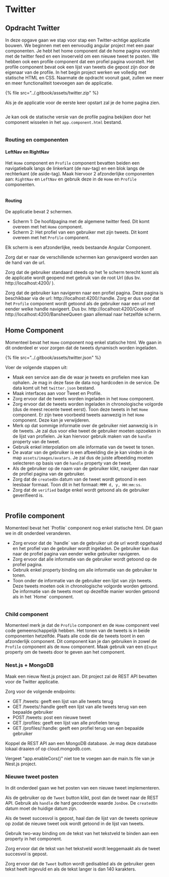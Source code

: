 # Twitter

## Opdracht Twitter

In deze opgave gaan we stap voor stap een Twitter-achtige applicatie bouwen. We beginnen met een eenvoudig angular project met een paar componenten. Je hebt het home component dat de home pagina voorstelt met de twitter feed en een invoerveld om een nieuwe tweet te posten. We hebben ook een profile component dat een profiel pagina voorstelt. Het profile component bevat ook een lijst van tweets die gepost zijn door de eigenaar van de profile. In het begin project werken we volledig met statische HTML en CSS. Naarmate de opdracht vooruit gaat, zullen we meer en meer functionaliteit toevoegen aan de applicatie.



{% file src="../.gitbook/assets/twitter.zip" %}

Als je de applicatie voor de eerste keer opstart zal je de home pagina zien.

<figure><img src="../.gitbook/assets/home.png" alt=""><figcaption></figcaption></figure>

Je kan ook de statische versie van de profile pagina bekijken door het component wisselen in het `app.component.html` bestand.



<figure><img src="../.gitbook/assets/home (1).png" alt=""><figcaption></figcaption></figure>

### Routing en componenten

#### LeftNav en RightNav

Het `Home` component en `Profile` component bevatten beiden een navigatiebalk langs de linkerkant (de nav-tag) en een blok langs de rechterkant (de aside-tag). Maak hiervoor 2 afzonderlijke componenten aan: `RightNav` en `LeftNav` en gebruik deze in de `Home` en `Profile` componenten.



<figure><img src="../.gitbook/assets/navs.png" alt=""><figcaption></figcaption></figure>

#### Routing

De applicatie bevat 2 schermen.

* Scherm 1: De hoofdpagina met de algemene twitter feed. Dit komt overeen met het `Home` component.
* Scherm 2: Het profiel van een gebruiker met zijn tweets. Dit komt overeen met het `Profile` component.

Elk scherm is een afzonderlijke, reeds bestaande Angular Component.

Zorg dat er naar de verschillende schermen kan genavigeerd worden aan de hand van de url.

Zorg dat de gebruiker standaard steeds op het 1e scherm terecht komt als de applicatie wordt geopend met gebruik van de root Url (dus bv. http://localhost:4200/ ).

Zorg dat de gebruiker kan navigeren naar een profiel pagina. Deze pagina is beschikbaar via de url: http://localhost:4200/:handle. Zorg er dus voor dat het `Profile` component wordt getoond als de gebruiker naar een url met eender welke handle navigeert. Dus bv. http://localhost:4200/Cookie of http://localhost:4200/BansheeQueen gaan allemaal naar hetzelfde scherm.

## Home Component

Momenteel bevat het `Home` component nog enkel statische html. We gaan in dit onderdeel er voor zorgen dat de tweets dynamisch worden ingeladen.

{% file src="../.gitbook/assets/twitter.json" %}

Voer de volgende stappen uit:

* Maak een service aan die de waar je tweets en profielen mee kan ophalen. Je mag in deze fase de data nog hardcoden in de service. De data komt uit het `twitter.json` bestand.
* Maak interfaces aan voor Tweet en Profile.
* Zorg ervoor dat de tweets worden ingeladen in het `Home` component.
* Zorg ervoor dat de tweets worden ingeladen in chronologische volgorde (dus de meest recente tweet eerst). Toon deze tweets in het `Home` component. Er zijn twee voorbeeld tweets aanwezig in het `Home` component. Deze kan je verwijderen.
* Merk op dat sommige informatie over de gebruiker niet aanwezig is in de tweets. Je zal dus voor elke tweet de gebruiker moeten opzoeken in de lijst van profielen. Je kan hiervoor gebruik maken van de `handle` property van de tweet.
* Gebruik enkel interpolation om alle informatie van de tweet te tonen.
* De avatar van de gebruiker is een afbeelding die je kan vinden in de map `assets/images/avatars`. Je zal dus de juiste afbeelding moeten selecteren op basis van de `handle` property van de tweet.
* Als de gebruiker op de naam van de gebruiker klikt, navigeer dan naar de profiel pagina van de gebruiker.
* Zorg dat de `createdOn` datum van de tweet wordt getoond in een leesbaar formaat. Toon dit in het formaat: `MMM d, y, HH:mm:ss`.
* Zorg dat de `verified` badge enkel wordt getoond als de gebruiker geverifieerd is.

<figure><img src="../.gitbook/assets/home_1.png" alt=""><figcaption></figcaption></figure>

## Profile component

Momenteel bevat het \`Profile\` component nog enkel statische html. Dit gaan we in dit onderdeel veranderen.&#x20;

* Zorg ervoor dat de \`handle\` van de gebruiker uit de url wordt opgehaald en het profiel van de gebruiker wordt ingeladen. De gebruiker kan dus naar de profiel pagina van eender welke gebruiker navigeren.&#x20;
* Zorg ervoor dat alle informatie van de gebruiker wordt getoond op de profiel pagina.  &#x20;
* Gebruik enkel property binding om alle informatie van de gebruiker te tonen.&#x20;
* Toon onder de informatie van de gebruiker een lijst van zijn tweets. Deze tweets moeten ook in chronologische volgorde worden getoond. De informatie van de tweets moet op dezelfde manier worden getoond als in het \`Home\` component.&#x20;

<figure><img src="../.gitbook/assets/image (10).png" alt=""><figcaption></figcaption></figure>

### Child component

Momenteel merk je dat de `Profile` component en de `Home` component veel code gemeenschappelijk hebben. Het tonen van de tweets is in beide componenten hetzelfde. Plaats alle code die de tweets toont in een afzonderlijk component. Dit component kan je dan gebruiken in zowel de `Profile` component als de `Home` component. Maak gebruik van een `@Input` property om de tweets door te geven aan het component.

### Nest.js + MongoDB

Maak een nieuw Nest.js project aan. Dit project zal de REST API bevatten voor de Twitter applicatie.

Zorg voor de volgende endpoints:

* GET /tweets: geeft een lijst van alle tweets terug
* GET /tweets/:handle geeft een lijst van alle tweets terug van een bepaalde gebruiker
* POST /tweets: post een nieuwe tweet
* GET /profiles: geeft een lijst van alle profielen terug
* GET /profiles/:handle: geeft een profiel terug van een bepaalde gebruiker

Koppel de REST API aan een MongoDB database. Je mag deze database lokaal draaien of op cloud.mongodb.com.

Vergeet "app.enableCors()" niet toe te voegen aan de main.ts file van je Nest.js project.

### Nieuwe tweet posten

In dit onderdeel gaan we het posten van een nieuwe tweet implementeren.

Als de gebruiker op de `Tweet` button klikt, post dan de tweet naar de REST API. Gebruik als `handle` de hard gecodeerde waarde `JonDoe`. De `createdOn` datum moet de huidige datum zijn.

Als de tweet succesvol is gepost, haal dan de lijst van de tweets opnieuw op zodat de nieuwe tweet ook wordt getoond in de lijst van tweets.

Gebruik two-way binding om de tekst van het tekstveld te binden aan een property in het component.

Zorg ervoor dat de tekst van het tekstveld wordt leeggemaakt als de tweet succesvol is gepost.

Zorg ervoor dat de `Tweet` button wordt gedisabled als de gebruiker geen tekst heeft ingevuld en als de tekst langer is dan 140 karakters.

<figure><img src="../.gitbook/assets/image.png" alt=""><figcaption></figcaption></figure>

<figure><img src="../.gitbook/assets/image (11).png" alt=""><figcaption></figcaption></figure>
